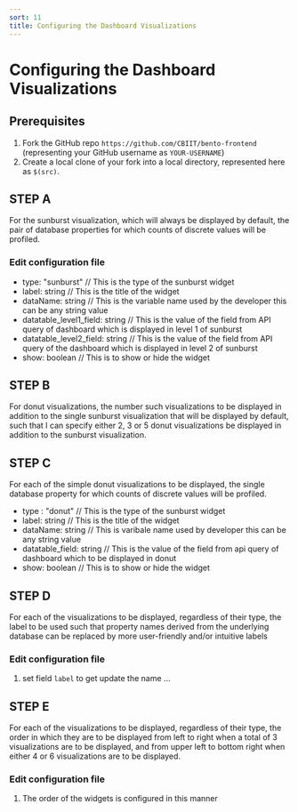 ```yaml
---
sort: 11
title: Configuring the Dashboard Visualizations
---
```


# Configuring the Dashboard Visualizations

## Prerequisites
1. Fork the GitHub repo `https://github.com/CBIIT/bento-frontend` (representing your GitHub username as `YOUR-USERNAME`)
2. Create a local clone of your fork into a local directory, represented here as `$(src)`.

## STEP A
For the sunburst visualization, which will always be displayed by default, the pair of database properties for which counts of discrete values will be profiled.

### Edit configuration file
 * type: "sunburst" // This is the type of the sunburst widget
 * label: string // This is the title of the widget
 * dataName: string // This is the variable name used by the developer this can be any string value
 * datatable_level1_field: string // This is the value of the field from API query of dashboard which is displayed in level 1 of sunburst
 * datatable_level2_field: string // This is the value of the field from API query of the dashboard which is displayed in level 2 of sunburst
 * show: boolean // This is to show or hide the widget

## STEP B
For donut visualizations, the number such visualizations to be displayed in addition to the single sunburst visualization that will be displayed by default, such that I can specify either 2, 3 or 5 donut visualizations be displayed in addition to the sunburst visualization.

## STEP C
For each of the simple donut visualizations to be displayed, the single database property for which counts of discrete values will be profiled.

 * type : "donut" // This is the type of the sunburst widget
 * label: string // This is the title of the widget
 * dataName: string // This is varibale name used by developer this can be any string value
 * datatable_field: string // This is the value of the field from api query of dashboard which to be displayed in donut
 * show: boolean // This is to show or hide the widget

## STEP D
For each of the visualizations to be displayed, regardless of their type, the label to be used such that property names derived from the underlying database can be replaced by more user-friendly and/or intuitive labels

### Edit configuration file
 1. set field `label` to get update the name ...

## STEP E
For each of the visualizations to be displayed, regardless of their type, the order in which they are to be displayed from left to right when a total of 3 visualizations are to be displayed, and from upper left to bottom right when either 4 or 6 visualizations are to be displayed.

### Edit configuration file
 1. The order of the widgets is configured in this manner
